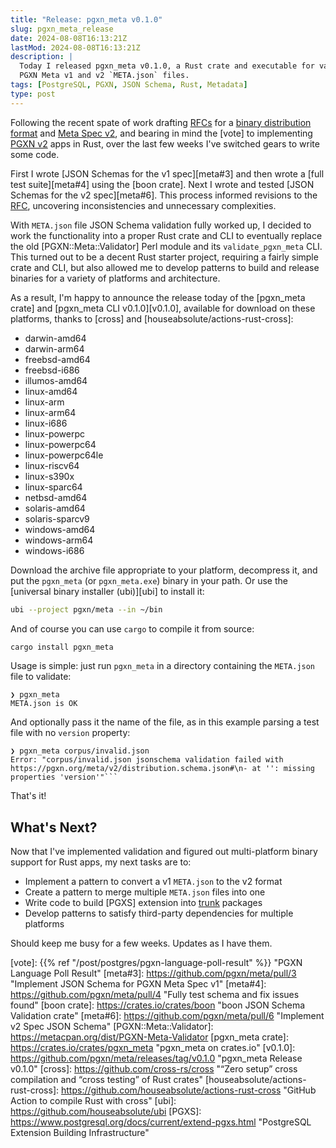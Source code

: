 ```yaml
---
title: "Release: pgxn_meta v0.1.0"
slug: pgxn_meta_release
date: 2024-08-08T16:13:21Z
lastMod: 2024-08-08T16:13:21Z
description: |
  Today I released pgxn_meta v0.1.0, a Rust crate and executable for validating
  PGXN Meta v1 and v2 `META.json` files.
tags: [PostgreSQL, PGXN, JSON Schema, Rust, Metadata]
type: post
---
```


Following the recent spate of work drafting [RFCs] for a [binary distribution
format][trunk] and [Meta Spec v2][meta], and bearing in mind the [vote] to
implementing [PGXN v2] apps in Rust, over the last few weeks I've switched
gears to write some code.

First I wrote [JSON Schemas for the v1 spec][meta#3] and then wrote a [full
test suite][meta#4] using the [boon crate]. Next I wrote and tested [JSON
Schemas for the v2 spec][meta#6]. This process informed revisions to the
[RFC][meta], uncovering inconsistencies and unnecessary complexities.

With `META.json` file JSON Schema validation fully worked up, I decided to
work the functionality into a proper Rust crate and CLI to eventually replace
the old [PGXN::Meta::Validator] Perl module and its `validate_pgxn_meta` CLI.
This turned out to be a decent Rust starter project, requiring a fairly simple
crate and CLI, but also allowed me to develop patterns to build and release
binaries for a variety of platforms and architecture.

As a result, I'm happy to announce the release today of the [pgxn_meta crate]
and [pgxn_meta CLI v0.1.0][v0.1.0], available for download on these platforms,
thanks to [cross] and [houseabsolute/actions-rust-cross]:

*   darwin-amd64
*   darwin-arm64
*   freebsd-amd64
*   freebsd-i686
*   illumos-amd64
*   linux-amd64
*   linux-arm
*   linux-arm64
*   linux-i686
*   linux-powerpc
*   linux-powerpc64
*   linux-powerpc64le
*   linux-riscv64
*   linux-s390x
*   linux-sparc64
*   netbsd-amd64
*   solaris-amd64
*   solaris-sparcv9
*   windows-amd64
*   windows-arm64
*   windows-i686

Download the archive file appropriate to your platform, decompress it, and put
the `pgxn_meta` (or `pgxn_meta.exe`) binary in your path. Or use the
[universal binary installer (ubi)][ubi] to install it:

``` sh
ubi --project pgxn/meta --in ~/bin
```

And of course you can use `cargo` to compile it from source:

``` sh
cargo install pgxn_meta
```

Usage is simple: just run `pgxn_meta` in a directory containing the
`META.json` file to validate:

```console
❯ pgxn_meta 
META.json is OK
```

And optionally pass it the name of the file, as in this example parsing a test
file with no `version` property:

```console
❯ pgxn_meta corpus/invalid.json 
Error: "corpus/invalid.json jsonschema validation failed with https://pgxn.org/meta/v2/distribution.schema.json#\n- at '': missing properties 'version'"```
```

That's it!

What's Next?
------------

Now that I've implemented validation and figured out multi-platform binary
support for Rust apps, my next tasks are to:

*   Implement a pattern to convert a v1 `META.json` to the v2 format
*   Create a pattern to merge multiple `META.json` files into one
*   Write code to build [PGXS] extension into [trunk] packages
*   Develop patterns to satisfy third-party dependencies for multiple
    platforms

Should keep me busy for a few weeks. Updates as I have them.

  [RFCs]: https://rfcs.pgxn.org "PGXN RFCs — PGXN Book"
  [trunk]: https://github.com/pgxn/rfcs/pull/2 "RFC: Binary Distribution Format"
  [meta]: https://github.com/pgxn/rfcs/pull/3 "RFC: Meta Spec v2"
  [PGXN v2]: https://wiki.postgresql.org/wiki/PGXN_v2
  [vote]: {{% ref "/post/postgres/pgxn-language-poll-result" %}}
    "PGXN Language Poll Result"
  [meta#3]: https://github.com/pgxn/meta/pull/3
    "Implement JSON Schema for PGXN Meta Spec v1"
  [meta#4]: https://github.com/pgxn/meta/pull/4
    "Fully test schema and fix issues found"
  [boon crate]: https://crates.io/crates/boon "boon JSON Schema Validation crate"
  [meta#6]: https://github.com/pgxn/meta/pull/6 "Implement v2 Spec JSON Schema" 
  [PGXN::Meta::Validator]: https://metacpan.org/dist/PGXN-Meta-Validator 
  [pgxn_meta crate]: https://crates.io/crates/pgxn_meta "pgxn_meta on crates.io"
  [v0.1.0]: https://github.com/pgxn/meta/releases/tag/v0.1.0 "pgxn_meta Release v0.1.0"
  [cross]: https://github.com/cross-rs/cross
    "“Zero setup” cross compilation and “cross testing” of Rust crates"
  [houseabsolute/actions-rust-cross]: https://github.com/houseabsolute/actions-rust-cross
    "GitHub Action to compile Rust with cross"
  [ubi]: https://github.com/houseabsolute/ubi
  [PGXS]: https://www.postgresql.org/docs/current/extend-pgxs.html
    "PostgreSQL Extension Building Infrastructure"
